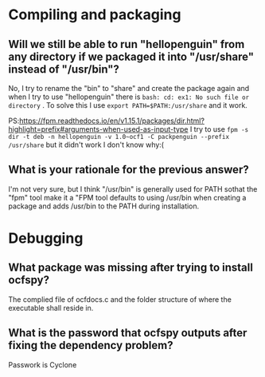 # Compiling and packaging

## Will we still be able to run "hellopenguin" from any directory if we packaged it into "/usr/share" instead of "/usr/bin"?
No, I try to rename the "bin" to "share" and create the package again and when I try to use "hellopenguin" there is `bash: cd: ex1: No such file or directory` . To solve this I use `export PATH=$PATH:/usr/share` and it work.

PS:https://fpm.readthedocs.io/en/v1.15.1/packages/dir.html?highlight=prefix#arguments-when-used-as-input-type 
I try to use `fpm -s dir -t deb -n hellopenguin -v 1.0~ocf1 -C packpenguin --prefix /usr/share` but it didn't work I don't know why:(


## What is your rationale for the previous answer?
I'm not very sure, but I think "/usr/bin" is generally used for PATH sothat the "fpm" tool make it a "FPM tool defaults to using /usr/bin when creating a package and adds /usr/bin to the PATH during installation.

# Debugging

## What package was missing after trying to install ocfspy?
The complied file of ocfdocs.c and the folder structure of where the executable shall reside in.

## What is the password that ocfspy outputs after fixing the dependency problem?
Passwork is Cyclone